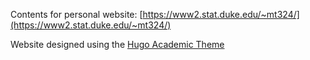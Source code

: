 Contents for personal website: [https://www2.stat.duke.edu/~mt324/](https://www2.stat.duke.edu/~mt324/)

Website designed using the [Hugo Academic Theme](https://themes.gohugo.io/academic/)
